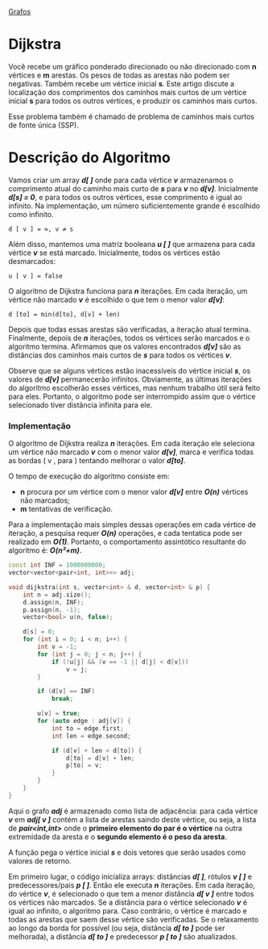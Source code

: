 [Grafos]

# Dijkstra

Você recebe um gráfico ponderado direcionado ou não direcionado com **n** vértices e **m** arestas. Os pesos de todas as arestas não podem ser negativas. Também recebe um vértice inicial **s**. Este artigo discute a localização dos comprimentos dos caminhos mais curtos de um vértice inicial **s** para todos os outros vértices, e produzir os caminhos mais curtos.

Esse problema também é chamado de problema de caminhos mais curtos de fonte única (SSP).

# Descrição do Algoritmo

Vamos criar um array ***d[ ]*** onde para cada vértice ***v*** armazenamos o comprimento atual do caminho mais curto de ***s*** para ***v*** no ***d[v]***. Inicialmente ***d[s] = 0***, e para todos os outros vértices, esse comprimento é igual ao infinito. Na implementação, um número suficientemente grande é escolhido como infinito.

    d [ v ] = ∞, v ≠ s

Além disso, mantemos uma matriz booleana ***u [ ]*** que armazena para cada vértice ***v*** se está marcado. Inicialmente, todos os vértices estão desmarcados:

    u [ v ] = false

O algoritmo de Dijkstra funciona para ***n*** iterações. Em cada iteração, um vértice não marcado  ***v*** é escolhido o que tem o menor valor ***d[v]***:

    d [to] = min(d[to], d[v] + len)

Depois que todas essas arestas são verificadas, a iteração atual termina. Finalmente, depois de ***n*** iterações, todos os vértices serão marcados e o algoritmo termina. Afirmamos que os valores encontrados ***d[v]*** são as distâncias dos caminhos mais curtos de ***s*** para todos os vértices ***v***.

Observe que se alguns vértices estão inacessíveis do vértice inicial ***s***, os valores de  ***d[v]*** permanecerão infinitos. Obviamente, as últimas iterações do algoritmo escolherão esses vértices, mas nenhum trabalho útil será feito para eles. Portanto, o algoritmo pode ser interrompido assim que o vértice selecionado tiver distância infinita para ele.

### Implementação

O algoritmo de Dijkstra realiza ***n*** iterações. Em cada iteração ele seleciona um vértice não marcado ***v*** com o menor valor ***d[v]***, marca e verifica todas as bordas ( v , para ) tentando melhorar o valor ***d[to]***.

O tempo de execução do algoritmo consiste em:

- **n** procura por um vértice com o menor valor ***d[v]*** entre ***O(n)*** vértices não marcados;
- **m** tentativas de verificação.

Para a implementação mais simples dessas operações em cada vértice de iteração, a pesquisa requer ***O(n)*** operações, e cada tentatica pode ser realizado em ***O(1)***. Portanto, o comportamento assintótico resultante do algoritmo é: ***O(n²+m)***.

````cpp
const int INF = 1000000000;
vector<vector<pair<int, int>>> adj;

void dijkstra(int s, vector<int> & d, vector<int> & p) {
    int n = adj.size();
    d.assign(n, INF);
    p.assign(n, -1);
    vector<bool> u(n, false);

    d[s] = 0;
    for (int i = 0; i < n; i++) {
        int v = -1;
        for (int j = 0; j < n; j++) {
            if (!u[j] && (v == -1 || d[j] < d[v]))
                v = j;
        }

        if (d[v] == INF)
            break;

        u[v] = true;
        for (auto edge : adj[v]) {
            int to = edge.first;
            int len = edge.second;

            if (d[v] + len < d[to]) {
                d[to] = d[v] + len;
                p[to] = v;
            }
        }
    }
}
````

Aqui o grafo ***adj*** é armazenado como lista de adjacência: para cada vértice ***v*** em ***adj[ v ]*** contém a lista de arestas saindo deste vértice, ou seja, a lista de ***pair<int,int>*** onde o **primeiro elemento do par é o vértice** na outra extremidade da aresta e o **segundo elemento é o peso da aresta**.

A função pega o vértice inicial ***s*** e dois vetores que serão usados como valores de retorno.

Em primeiro lugar, o código inicializa arrays: distâncias ***d[ ]***, rótulos ***v [ ]*** e predecessores/pais ***p [ ]***. Então ele executa ***n*** iterações. Em cada iteração, do vértice ***v***, é selecionado o que tem a menor distância ***d[ v ]*** entre todos os vértices não marcados. Se a distância para o vértice selecionado ***v*** é igual ao infinito, o algoritmo para. Caso contrário, o vértice é marcado e todas as arestas que saem desse vértice são verificadas. Se o relaxamento ao longo da borda for possível (ou seja, distância ***d[ to ]*** pode ser melhorada), a distância ***d[ to ]*** e predecessor ***p [ to ]*** são atualizados.


[Grafos]: https://github.com/alexistoigo/lab/blob/master/Grafos/main.md#grafos
